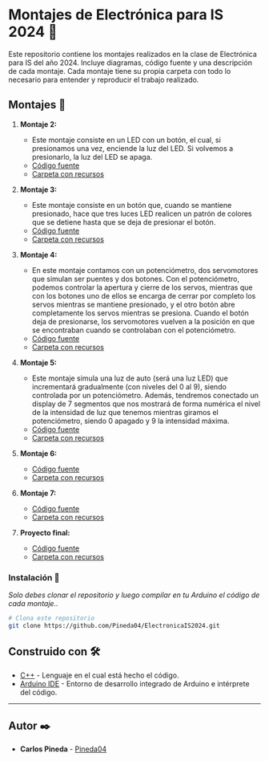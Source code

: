 # Montajes de Electrónica para IS 2024 🚀

Este repositorio contiene los montajes realizados en la clase de Electrónica para IS del año 2024. Incluye diagramas, código fuente y una descripción de cada montaje. Cada montaje tiene su propia carpeta con todo lo necesario para entender y reproducir el trabajo realizado.

## Montajes 🤖

1. **Montaje 2:**
   - Este montaje consiste en un LED con un botón, el cual, si presionamos una vez, enciende la luz del LED. Si volvemos a presionarlo, la luz del LED se apaga.
   - [Código fuente](./Montaje%202)
   - [Carpeta con recursos](https://drive.google.com/drive/folders/1gvoodujgC1UD17ALbdeuXRsxrcnh8Z6P?usp=sharing)

2. **Montaje 3:**
   - Este montaje consiste en un botón que, cuando se mantiene presionado, hace que tres luces LED realicen un patrón de colores que se detiene hasta que se deja de presionar el botón.
   - [Código fuente](./Montaje%203)
   - [Carpeta con recursos](https://drive.google.com/drive/folders/1ebfgspE1GBchQFys5RsfdVVzbJ6jCdc2?usp=sharing)

3. **Montaje 4:**
   - En este montaje contamos con un potenciómetro, dos servomotores que simulan ser puentes y dos botones. Con el potenciómetro, podemos controlar la apertura y cierre de los servos, mientras que con los botones uno de ellos se encarga de cerrar por completo los servos mientras se mantiene presionado, y el otro botón abre completamente los servos mientras se presiona. Cuando el botón deja de presionarse, los servomotores vuelven a la posición en que se encontraban cuando se controlaban con el potenciómetro.
   - [Código fuente](./Montaje%204)
   - [Carpeta con recursos](https://drive.google.com/drive/folders/1hIStwiDklaQEXmdrTgDlQtx3cDr3OagL?usp=sharing)

4. **Montaje 5:**
   - Este montaje simula una luz de auto (será una luz LED) que incrementará gradualmente (con niveles del 0 al 9), siendo controlada por un potenciómetro. Además, tendremos conectado un display de 7 segmentos que nos mostrará de forma numérica el nivel de la intensidad de luz que tenemos mientras giramos el potenciómetro, siendo 0 apagado y 9 la intensidad máxima.
   - [Código fuente](./Montaje%205)
   - [Carpeta con recursos](https://drive.google.com/drive/folders/1fgFZkvq2WW8MH2V-_dQSVT4xCPepHOal?usp=sharing)

5. **Montaje 6:**
   - [Código fuente](./Montaje%206)
   - [Carpeta con recursos](https://drive.google.com/drive/folders/10FvtgPUv7R_3ecUivTxbLgy8ExptCbKc?usp=sharing)

6. **Montaje 7:**
   - [Código fuente](./Montaje%207)
   - [Carpeta con recursos](https://drive.google.com/drive/folders/1bSAwoqUt15o9Z9hE0-gR6LWWel4Ucmw7?usp=sharing)

7. **Proyecto final:**
   - [Código fuente](./Proyecto)
   - [Carpeta con recursos](https://drive.google.com/drive/folders/1GaFu30rDTwbTQdw6Wrwo-aJsdcSogxrj?usp=sharing)
   
### Instalación 🔧

_Solo debes clonar el repositorio y luego compilar en tu Arduino el código de cada montaje.._


```bash
# Clona este repositorio
git clone https://github.com/Pineda04/ElectronicaIS2024.git 
```

## Construido con 🛠️

* [C++](https://learn.microsoft.com/es-es/cpp/c-language/?view=msvc-170) - Lenguaje en el cual está hecho el código.
* [Arduino IDE](https://www.arduino.cc/en/software) - Entorno de desarrollo integrado de Arduino e intérprete del código.

---

## Autor ✒️

* **Carlos Pineda** - [Pineda04](https://github.com/Pineda04)
